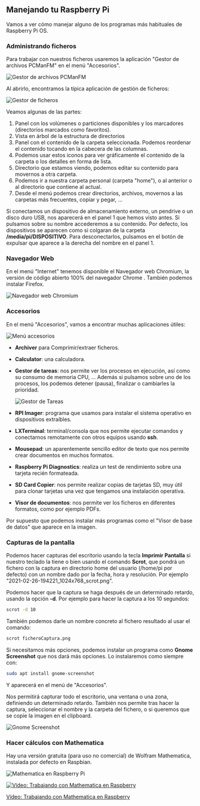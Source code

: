 ## Manejando tu Raspberry Pi

Vamos a ver cómo manejar alguno de los programas más habituales de Raspberry Pi OS.

### Administrando ficheros

Para trabajar con nuestros ficheros usaremos la aplicación "Gestor de archivos PCManFM" en el menú "Accesorios".

![Gestor de archivos PCManFM](./images/icono_gestor_ficheros_reducido_400.jpg)

Al abrirlo, encontramos la típica aplicación de gestión de ficheros:

![Gestor de ficheros](./images/gestor_ficheros.png)

Veamos algunas de las partes:

1. Panel con los volúmenes o particiones disponibles y los marcadores (directorios marcados como favoritos).
2. Vista en árbol de la estructura de directorios
3. Panel con el contenido de la carpeta seleccionada. Podemos reordenar el contenido  tocando en la cabecera de las columnas.
4. Podemos usar estos iconos para ver gráficamente el contenido de la carpeta o los detalles en forma de lista.
5. Directorio que estamos viendo, podemos editar su contenido para movernos a otra carpeta.
6. Podemos ir a nuestra carpeta personal (carpeta "home"), o al anterior o al directorio que contiene al actual.
7.  Desde el menú podemos crear directorios, archivos, movernos a las carpetas más frecuentes, copiar y pegar, ...

Si conectamos un dispositivo de almacenamiento externo,  un pendrive o un disco duro USB, nos aparecerá en el panel 1 que hemos visto antes. Si pulsamos sobre su nombre accederemos a su contenido. Por defecto, los dispositivos se aparecen como si colgaran de la carpeta **/media/pi/DISPOSITIVO**. Para desconectarlos, pulsamos en el botón de expulsar que aparece a la derecha del nombre en el panel 1.

### Navegador Web

En el menú "Internet" tenemos disponible el Navegador web Chromium, la versión de código abierto 100% del navegador Chrome . También podemos instalar Firefox.

![Navegador web Chromium](./images/menu_internet_reducida_400.jpg)

### Accesorios

En el menú "Accesorios", vamos a encontrar muchas aplicaciones útiles:

![Menú accesorios](./images/aplicaciones_menu_accesorios_reducida_400.jpg)


* **Archiver** para Comprimir/extraer ficheros.
* **Calculator**: una calculadora.
* **Gestor de tareas**: nos permite ver los procesos en ejecución, así como su consumo de memoria CPU, ... Además si pulsamos sobre uno de los procesos, los podemos detener (pausa), finalizar o cambiarles la prioridad.

	![Gestor de Tareas](./images/gestor%20tareas_reducida_500.jpg)

* **RPI Imager**: programa que usamos para instalar el sistema operativo en dispositivos extraíbles.
* **LXTerminal**: terminal/consola que nos permite ejecutar comandos y conectarnos remotamente con otros equipos usando **ssh**.
* **Mousepad**: un aparentemente sencillo editor de texto que nos permite crear documentos en muchos formatos.
* **Raspberry Pi Diagnostics**: realiza un test de rendimiento sobre una tarjeta recién formateada.
* **SD Card Copier**: nos permite realizar copias de tarjetas SD, muy útil para clonar tarjetas una vez que tengamos una instalación operativa.
* **Visor de documentos**: nos permite ver los ficheros en diferentes formatos, como por ejemplo PDFs.

Por supuesto que podemos instalar más programas como el "Visor de base de datos" que aparece en la imagen.

### Capturas de la pantalla

Podemos hacer capturas del escritorio usando la tecla **Imprimir Pantalla** si nuestro teclado la tiene o bien usando el comando **Scrot**, que pondrá un fichero con la captura en directorio home del usuario (/home/pi por defecto) con un nombre dado por la fecha, hora y resolución. Por ejemplo "2021-02-26-194221_1024x768_scrot.png".

Podemos hacer que la captura se haga después de un determinado retardo, usando la opción **-d**. Por ejemplo para hacer la captura a los 10 segundos: 

```sh
scrot -d 10
```

También podemos darle un nombre concreto al fichero resultado al usar el comando:

```sh
scrot ficheroCaptura.png
```

Si necesitamos más opciones, podemos instalar un programa como **Gnome Screenshot** que nos dará más opciones. Lo instalaremos como siempre con:

```sh
sudo apt install gnome-screenshot
```
Y aparecerá en el menú de "Accesorios".

Nos permitirá capturar todo el escritorio, una ventana o una zona, definiendo un determinado retardo. También nos permite tras hacer la captura, seleccionar el nombre y la carpeta del fichero, o si queremos que se copie la imagen en el clipboard.

![Gnome Screenshot](./images/gnome-screenshot_reducida_300.jpg)

### Hacer cálculos con Mathematica

Hay una versión gratuita (para uso no comercial) de Wolfram  Mathematica, instalada por defecto en Raspbian.

![Mathematica en Raspberry Pi](./images/Mathematica_reducida_600.jpg)


[![Vídeo: Trabajando con Mathematica en Raspberry](./images/Trabajando%20con%20Mathematica%20en%20Raspberry.jpg)](https://drive.google.com/file/d/1oXjMaNmL4gpaTHPePZYbIb6_lRsAGODi/view?usp=sharing)


[Vídeo: Trabajando con Mathematica en Raspberry](https://drive.google.com/file/d/1oXjMaNmL4gpaTHPePZYbIb6_lRsAGODi/view?usp=sharing)

